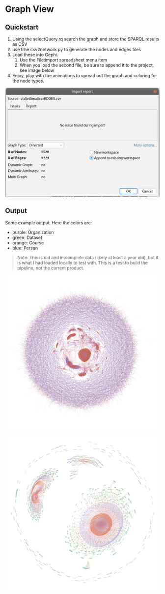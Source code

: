 # Graph View

## Quickstart

1. Using the selectQuery.rq search the graph and store the SPARQL results as CSV
2. use trhe csv2network.py to generate the nodes and edges files
3. Load these into Gephi.  
   1. Use the File:import spreadsheet menu item
   2. When you load the second file, be sure to append it to the project, see image below
4. Enjoy, play with the animations to spread out the graph and coloring for the node types.

![append second file screen shot](images/img.png)

## Output

Some example output.  Here the colors are:

* purple: Organization
* green: Dataset
* orange: Course
* blue: Person

> Note:  This is old and imcomplete data (likely at 
> least a year old), but it is what I had
> loaded locally to test with.  This is a test to build the 
> pipeline, not the current product.


![large](images/vizSetLarge.png)


![small](images/vizSetSmall.png)
